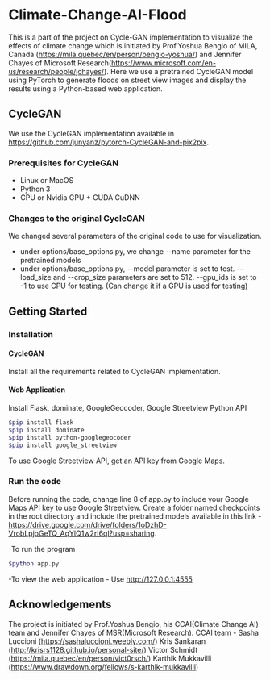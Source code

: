 # Climate-Change-AI-Flood

This is a part of the project on Cycle-GAN implementation to visualize the effects of climate change which is initiated by Prof.Yoshua Bengio of MILA, Canada (https://mila.quebec/en/person/bengio-yoshua/) and Jennifer Chayes of Microsoft Research(https://www.microsoft.com/en-us/research/people/jchayes/). Here we use a pretrained CycleGAN model using PyTorch to generate floods on street view images and display the results using a Python-based web application. 

## CycleGAN 

We use the CycleGAN implementation available in https://github.com/junyanz/pytorch-CycleGAN-and-pix2pix. 

### Prerequisites for CycleGAN
- Linux or MacOS
- Python 3
- CPU or Nvidia GPU + CUDA CuDNN

### Changes to the original CycleGAN

We changed several parameters of the original code to use for visualization. 
- under options/base_options.py, we change --name parameter for the pretrained models
- under options/base_options.py, --model parameter is set to test. --load_size and --crop_size parameters are set to 512. --gpu_ids is set to -1 to use CPU for testing. (Can change it if a GPU is used for testing)

## Getting Started
### Installation

#### CycleGAN
Install all the requirements related to CycleGAN implementation. 

#### Web Application
Install Flask, dominate, GoogleGeocoder, Google Streetview Python API

```bash
$pip install flask
$pip install dominate
$pip install python-googlegeocoder
$pip install google_streetview
```
To use Google Streetview API, get an API key from Google Maps.

### Run the code
Before running the code, change line 8 of app.py to include your Google Maps API key to use Google Streetview. Create a folder named checkpoints in the root directory and include the pretrained models available in this link - https://drive.google.com/drive/folders/1oDzhD-VrobLpjoGeTQ_AqYlQ1w2rI6ql?usp=sharing.

-To run the program
```bash
$python app.py
```
-To view the web application - Use http://127.0.0.1:4555

## Acknowledgements 
The project is initiated by Prof.Yoshua Bengio, his CCAI(Climate Change AI) team and Jennifer Chayes of MSR(Microsoft Research).
CCAI team - Sasha Luccioni (https://sashaluccioni.weebly.com/)
            Kris Sankaran (http://krisrs1128.github.io/personal-site/)
            Victor Schmidt (https://mila.quebec/en/person/vict0rsch/)
            Karthik Mukkavilli (https://www.drawdown.org/fellows/s-karthik-mukkavilli)

